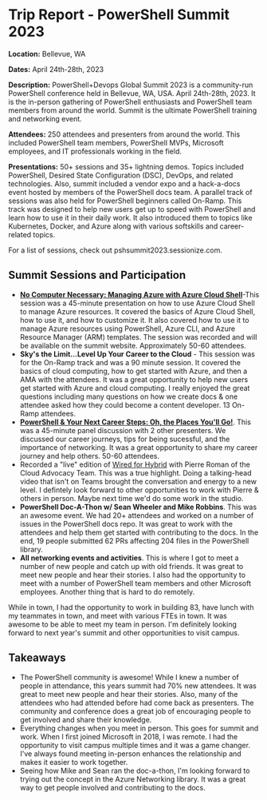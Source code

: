 # Trip Report - PowerShell Summit 2023

**Location:** Bellevue, WA

**Dates:** April 24th-28th, 2023

**Description:** PowerShell+Devops Global Summit 2023 is a community-run PowerShell conference held in Bellevue, WA, USA. April 24th-28th, 2023. It is the in-person gathering of PowerShell enthusiasts and PowerShell team members from around the world. Summit is the ultimate PowerShell training and networking event.

**Attendees:** 250 attendees and presenters from around the world. This included PowerShell team members, PowerShell MVPs, Microsoft employees, and IT professionals working in the field.

**Presentations:** 50+ sessions and 35+ lightning demos. Topics included PowerShell, Desired State Configuration (DSC), DevOps, and related technologies. Also, summit included a vendor expo and a hack-a-docs event hosted by members of the PowerShell docs team. A parallel track of sessions was also held for PowerShell beginners called On-Ramp. This track was designed to help new users get up to speed with PowerShell and learn how to use it in their daily work. It also introduced them to topics like Kubernetes, Docker, and Azure along with various softskills and career-related topics.

For a list of sessions, check out pshsummit2023.sessionize.com.

## Summit Sessions and Participation

- [**No Computer Necessary: Managing Azure with Azure Cloud Shell**](https://pshsummit2023.sessionize.com/session/406028)-This session was a 45-minute presentation on how to use Azure Cloud Shell to manage Azure resources. It covered the basics of Azure Cloud Shell, how to use it, and how to customize it. It also covered how to use it to manage Azure resources using PowerShell, Azure CLI, and Azure Resource Manager (ARM) templates. The session was recorded and will be available on the summit website. Approximately 50-60 attendees.
- **Sky's the Limit...Level Up Your Career to the Cloud** - This session was for the On-Ramp track and was a 90 minute session. It covered the basics of cloud computing, how to get started with Azure, and then a AMA with the attendees. It was a great opportunity to help new users get started with Azure and cloud computing. I really enjoyed the great questions including many questions on how we create docs & one attendee asked how they could become a content developer. 13 On-Ramp attendees.
- [**PowerShell & Your Next Career Steps: Oh, the Places You'll Go!**](https://pshsummit2023.sessionize.com/session/405493). This was a 45-minute panel discussion with 2 other presenters. We discussed our career journeys, tips for being sucessful, and the importance of networking. It was a great opportunity to share my career journey and help others. 50-60 attendees.
- Recorded a "live" edition of [Wired for Hybrid](https://techcommunity.microsoft.com/t5/itops-talk-blog/wired-for-hybrid-what-s-new-in-azure-networking-april-2023/ba-p/3810931) with Pierre Roman of the Cloud Advocacy Team. This was a true highlight. Doing a talking-head video that isn't on Teams brought the conversation and energy to a new level. I defintely look forward to other opportunities to work with Pierre & others in person. Maybe next time we'd do some work in the studio.
- **PowerShell Doc-A-Thon w/ Sean Wheeler and Mike Robbins**. This was an awesome event. We had 20+ attendees and worked on a number of issues in the PowerShell docs repo. It was great to work with the attendees and help them get started with contributing to the docs. In the end, 19 people submitted 62 PRs affecting 204 files in the PowerShell library.
- **All networking events and activities**. This is where I got to meet a number of new people and catch up with old friends. It was great to meet new people and hear their stories. I also had the opportunity to meet with a number of PowerShell team members and other Microsoft employees. Another thing that is hard to do remotely.

While in town, I had the opportunity to work in building 83, have lunch with my teammates in town, and meet with various FTEs in town. It was awesome to be able to meet my team in person. I'm definitely looking forward to next year's summit and other opportunities to visit campus.

## Takeaways

- The PowerShell community is awesome! While I knew a number of people in attendance, this years summit had 70% new attendees. It was great to meet new people and hear their stories. Also, many of the attendees who had attended before had come back as presenters. The community and conference does a great job of encouraging people to get involved and share their knowledge.
- Everything changes when you meet in person. This goes for summit and work. When I first joined Microsoft in 2018, I was remote. I had the opportunity to visit campus multiple times and it was a game changer. I've always found meeting in-person enhances the relationship and makes it easier to work together.
- Seeing how Mike and Sean ran the doc-a-thon, I'm looking forward to trying out the concept in the Azure Networking library. It was a great way to get people involved and contributing to the docs.
